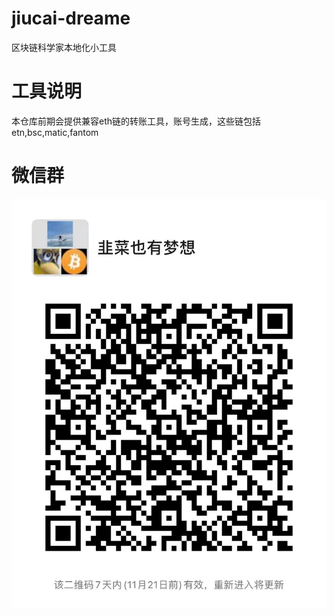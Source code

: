 # jiucai-dreame
区块链科学家本地化小工具

# 工具说明
本仓库前期会提供兼容eth链的转账工具，账号生成，这些链包括etn,bsc,matic,fantom

# 微信群
![Image text](https://github.com/hotbroker/jiucai-dreame/blob/master/img/c8f2ac99f9a326aaade146d89e66431.jpg)